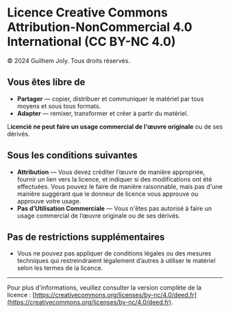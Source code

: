# Licence Creative Commons Attribution-NonCommercial 4.0 International (CC BY-NC 4.0)

© 2024 Guilhem Joly. Tous droits réservés.

## Vous êtes libre de

- **Partager** — copier, distribuer et communiquer le matériel par tous moyens et sous tous formats.
- **Adapter** — remixer, transformer et créer à partir du matériel.

L**icencié ne peut faire un usage commercial de l'œuvre originale** ou de ses dérivés.

## Sous les conditions suivantes

- **Attribution** — Vous devez créditer l’œuvre de manière appropriée, fournir un lien vers la licence, et indiquer si des modifications ont été effectuées. Vous pouvez le faire de manière raisonnable, mais pas d'une manière suggérant que le donneur de licence vous approuve ou approuve votre usage.
- **Pas d’Utilisation Commerciale** — Vous n'êtes pas autorisé à faire un usage commercial de l’œuvre originale ou de ses dérivés.

## Pas de restrictions supplémentaires

- Vous ne pouvez pas appliquer de conditions légales ou des mesures techniques qui restreindraient légalement d’autres à utiliser le matériel selon les termes de la licence.

---

Pour plus d'informations, veuillez consulter la version complète de la licence : [https://creativecommons.org/licenses/by-nc/4.0/deed.fr](https://creativecommons.org/licenses/by-nc/4.0/deed.fr).

